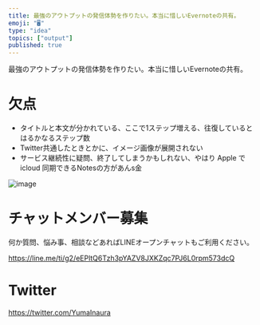 ```yaml
---
title: 最強のアウトプットの発信体勢を作りたい。本当に惜しいEvernoteの共有。
emoji: "🖥"
type: "idea"
topics: ["output"]
published: true
---
```


最強のアウトプットの発信体勢を作りたい。本当に惜しいEvernoteの共有。

# 欠点

- タイトルと本文が分かれている、ここで1ステップ増える、往復しているとはるかなるステップ数
- Twitter共通したときとかに、イメージ画像が展開されない
- サービス継続性に疑問、終了してしまうかもしれない、やはり Apple で icloud 同期できるNotesの方があんs金


![image](https://user-images.githubusercontent.com/13635059/51419361-33093d80-1bcd-11e9-8d33-c56a4a9cfebe.png)








<!-- Update From Qiita API -->

# チャットメンバー募集


何か質問、悩み事、相談などあればLINEオープンチャットもご利用ください。

https://line.me/ti/g2/eEPltQ6Tzh3pYAZV8JXKZqc7PJ6L0rpm573dcQ





# Twitter


https://twitter.com/YumaInaura


<!-- Update From Qiita API -->


